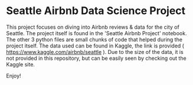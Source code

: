 # Seattle Airbnb Data Science Project

This project focuses on diving into Airbnb reviews & data for the city of Seattle. The project itself is found in the 'Seattle Airbnb Project' notebook. The other 3 python files are small chunks of code that helped during the project itself. The data used can be found in Kaggle, the link is provided ( https://www.kaggle.com/airbnb/seattle ). Due to the size of the data, it is not provided in this repository, but can be easily seen by checking out the Kaggle site.

Enjoy!
